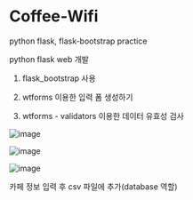# Coffee-Wifi
python flask, flask-bootstrap practice


python flask web 개발 

1. flask_bootstrap 사용

2. wtforms 이용한 입력 폼 생성하기

3. wtforms - validators 이용한 데이터 유효성 검사


![image](https://user-images.githubusercontent.com/94125986/154483961-ffe822f3-d993-4d74-b452-dde82420073d.png)


![image](https://user-images.githubusercontent.com/94125986/154484004-01257f87-2d5d-4b88-9edb-bd4ea2471389.png)


![image](https://user-images.githubusercontent.com/94125986/154484060-19486004-d887-44a5-aecd-5bb20ccec468.png)

카페 정보 입력 후 csv 파일에 추가(database 역할)
